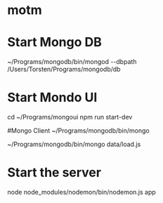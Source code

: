 # motm
# Start Mongo DB
~/Programs/mongodb/bin/mongod --dbpath /Users/Torsten/Programs/mongodb/db

# Start Mondo UI
cd ~/Programs/mongoui
npm run start-dev

#Mongo Client
~/Programs/mongodb/bin/mongo

~/Programs/mongodb/bin/mongo data/load.js

# Start the server
node node_modules/nodemon/bin/nodemon.js app

